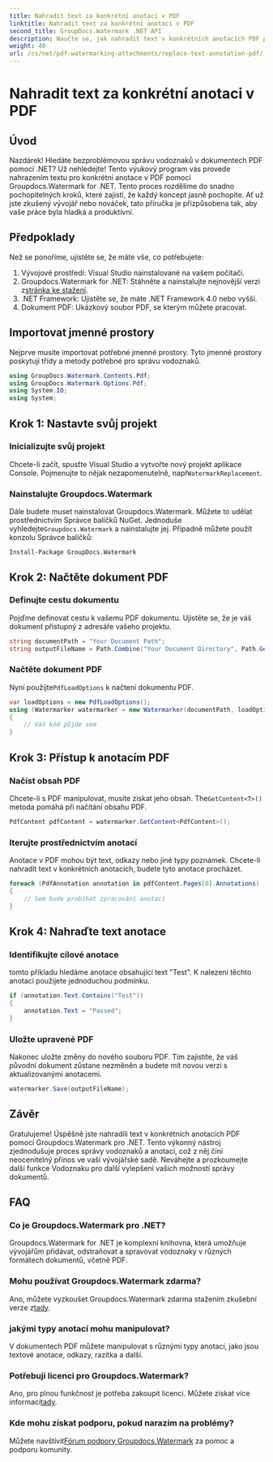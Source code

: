 ```yaml
---
title: Nahradit text za konkrétní anotaci v PDF
linktitle: Nahradit text za konkrétní anotaci v PDF
second_title: GroupDocs.Watermark .NET API
description: Naučte se, jak nahradit text v konkrétních anotacích PDF pomocí Groupdocs.Watermark for .NET pomocí tohoto komplexního, podrobného návodu.
weight: 40
url: /cs/net/pdf-watermarking-attachments/replace-text-annotation-pdf/
---
```


# Nahradit text za konkrétní anotaci v PDF

## Úvod
Nazdárek! Hledáte bezproblémovou správu vodoznaků v dokumentech PDF pomocí .NET? Už nehledejte! Tento výukový program vás provede nahrazením textu pro konkrétní anotace v PDF pomocí Groupdocs.Watermark for .NET. Tento proces rozdělíme do snadno pochopitelných kroků, které zajistí, že každý koncept jasně pochopíte. Ať už jste zkušený vývojář nebo nováček, tato příručka je přizpůsobena tak, aby vaše práce byla hladká a produktivní.
## Předpoklady
Než se ponoříme, ujistěte se, že máte vše, co potřebujete:
1. Vývojové prostředí: Visual Studio nainstalované na vašem počítači.
2.  Groupdocs.Watermark for .NET: Stáhněte a nainstalujte nejnovější verzi z[stránka ke stažení](https://releases.groupdocs.com/Watermark/net/).
3. .NET Framework: Ujistěte se, že máte .NET Framework 4.0 nebo vyšší.
4. Dokument PDF: Ukázkový soubor PDF, se kterým můžete pracovat.
## Importovat jmenné prostory
Nejprve musíte importovat potřebné jmenné prostory. Tyto jmenné prostory poskytují třídy a metody potřebné pro správu vodoznaků.
```csharp
using GroupDocs.Watermark.Contents.Pdf;
using GroupDocs.Watermark.Options.Pdf;
using System.IO;
using System;
```
## Krok 1: Nastavte svůj projekt
### Inicializujte svůj projekt
Chcete-li začít, spusťte Visual Studio a vytvořte nový projekt aplikace Console. Pojmenujte to nějak nezapomenutelně, např`WatermarkReplacement`.
### Nainstalujte Groupdocs.Watermark
 Dále budete muset nainstalovat Groupdocs.Watermark. Můžete to udělat prostřednictvím Správce balíčků NuGet. Jednoduše vyhledejte`Groupdocs.Watermark` a nainstalujte jej. Případně můžete použít konzolu Správce balíčků:
```shell
Install-Package GroupDocs.Watermark
```
## Krok 2: Načtěte dokument PDF
### Definujte cestu dokumentu
Pojďme definovat cestu k vašemu PDF dokumentu. Ujistěte se, že je váš dokument přístupný z adresáře vašeho projektu.
```csharp
string documentPath = "Your Document Path";
string outputFileName = Path.Combine("Your Document Directory", Path.GetFileName(documentPath));
```
### Načtěte dokument PDF
 Nyní použijte`PdfLoadOptions` k načtení dokumentu PDF.
```csharp
var loadOptions = new PdfLoadOptions();
using (Watermarker watermarker = new Watermarker(documentPath, loadOptions))
{
    // Váš kód půjde sem
}
```
## Krok 3: Přístup k anotacím PDF
### Načíst obsah PDF
 Chcete-li s PDF manipulovat, musíte získat jeho obsah. The`GetContent<T>()` metoda pomáhá při načítání obsahu PDF.
```csharp
PdfContent pdfContent = watermarker.GetContent<PdfContent>();
```
### Iterujte prostřednictvím anotací
Anotace v PDF mohou být text, odkazy nebo jiné typy poznámek. Chcete-li nahradit text v konkrétních anotacích, budete tyto anotace procházet.
```csharp
foreach (PdfAnnotation annotation in pdfContent.Pages[0].Annotations)
{
    // Sem bude probíhat zpracování anotací
}
```
## Krok 4: Nahraďte text anotace
### Identifikujte cílové anotace
tomto příkladu hledáme anotace obsahující text "Test". K nalezení těchto anotací použijete jednoduchou podmínku.
```csharp
if (annotation.Text.Contains("Test"))
{
    annotation.Text = "Passed";
}
```
### Uložte upravené PDF
Nakonec uložte změny do nového souboru PDF. Tím zajistíte, že váš původní dokument zůstane nezměněn a budete mít novou verzi s aktualizovanými anotacemi.
```csharp
watermarker.Save(outputFileName);
```

## Závěr
Gratulujeme! Úspěšně jste nahradili text v konkrétních anotacích PDF pomocí Groupdocs.Watermark pro .NET. Tento výkonný nástroj zjednodušuje proces správy vodoznaků a anotací, což z něj činí neocenitelný přínos ve vaší vývojářské sadě. Neváhejte a prozkoumejte další funkce Vodoznaku pro další vylepšení vašich možností správy dokumentů.
## FAQ
### Co je Groupdocs.Watermark pro .NET?
Groupdocs.Watermark for .NET je komplexní knihovna, která umožňuje vývojářům přidávat, odstraňovat a spravovat vodoznaky v různých formátech dokumentů, včetně PDF.
### Mohu používat Groupdocs.Watermark zdarma?
 Ano, můžete vyzkoušet Groupdocs.Watermark zdarma stažením zkušební verze z[tady](https://releases.groupdocs.com/).
### jakými typy anotací mohu manipulovat?
V dokumentech PDF můžete manipulovat s různými typy anotací, jako jsou textové anotace, odkazy, razítka a další.
### Potřebuji licenci pro Groupdocs.Watermark?
 Ano, pro plnou funkčnost je potřeba zakoupit licenci. Můžete získat více informací[tady](https://purchase.groupdocs.com/buy).
### Kde mohu získat podporu, pokud narazím na problémy?
 Můžete navštívit[Fórum podpory Groupdocs.Watermark](https://forum.groupdocs.com/c/watermark/19) za pomoc a podporu komunity.